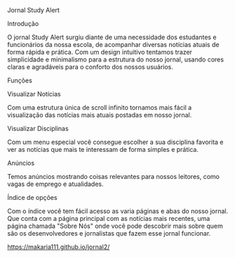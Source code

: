 Jornal Study Alert 

 

Introdução 

 

O jornal Study Alert surgiu diante de uma necessidade dos estudantes e funcionários da nossa escola, de acompanhar diversas notícias atuais de forma rápida e prática. Com um design intuitivo tentamos trazer simplicidade e minimalismo para a estrutura do nosso jornal, usando cores claras e agradáveis para o conforto dos nossos usuários. 

 

Funções 

Visualizar Notícias 

Com uma estrutura única de scroll infinito tornamos mais fácil a visualização das notícias mais atuais postadas em nosso jornal. 

 

Visualizar Disciplinas 

Com um menu especial você consegue escolher a sua disciplina favorita e ver as notícias que mais te interessam de forma simples e prática. 

Anúncios 

Temos anúncios mostrando coisas relevantes para nossos leitores, como vagas de emprego e atualidades. 

Índice de opções 

Com o índice você tem fácil acesso as varia páginas e abas do nosso jornal. Que conta com a página principal com as notícias mais recentes, uma página chamada "Sobre Nós" onde você pode descobrir mais sobre quem são os desenvolvedores e jornalistas que fazem esse jornal funcionar. 

https://makaria111.github.io/jornal2/
